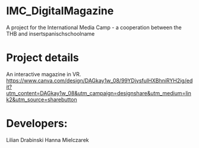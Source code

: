 # IMC_DigitalMagazine
A project for the International Media Camp - a cooperation between the THB and insertspanischschoolname

# Project details

An interactive magazine in VR. https://www.canva.com/design/DAGkay1w_08/99YDjysfuIHXBhniRYH2ig/edit?utm_content=DAGkay1w_08&utm_campaign=designshare&utm_medium=link2&utm_source=sharebutton

# Developers:

Lilian Drabinski
Hanna Mielczarek
